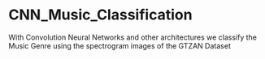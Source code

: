 # CNN_Music_Classification
With Convolution Neural Networks and other architectures we classify the Music Genre using the spectrogram images of the GTZAN Dataset
